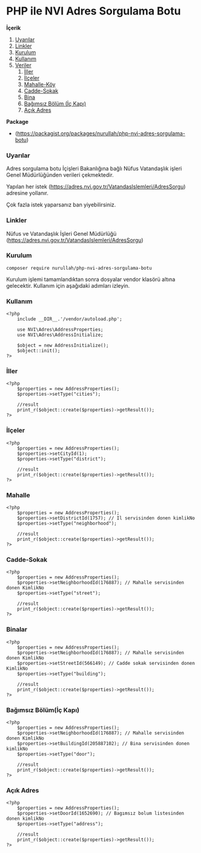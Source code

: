 # PHP ile NVI Adres Sorgulama Botu

**İçerik**
1. [Uyarılar](#warnings)
2. [Linkler](#links)
3. [Kurulum](#installation)
4. [Kullanım](#usage)
5. [Veriler](#cities)
   1. [İller](#cities)
   2. [İlçeler](#district)
   4. [Mahalle-Köy](#neighborhood)
   5. [Cadde-Sokak](#street)
   6. [Bina](#building)
   7. [Bağımsız Bölüm (İç Kapı)](#door)
   8. [Açık Adres](#address)


**Package**

- (https://packagist.org/packages/nurullah/php-nvi-adres-sorgulama-botu)

<a name="warnings"></a>
### Uyarılar

Adres sorgulama botu İçişleri Bakanlığına bağlı Nüfus Vatandaşlık işleri Genel Müdürlüğünden verileri çekmektedir. 

Yapılan her istek (https://adres.nvi.gov.tr/VatandasIslemleri/AdresSorgu) adresine yollanır. 

Çok fazla istek yaparsanız ban yiyebilirsiniz.  


<a name="links"></a>
### Linkler

Nüfus ve Vatandaşlık İşleri Genel Müdürlüğü (https://adres.nvi.gov.tr/VatandasIslemleri/AdresSorgu)

<a name="installation"></a>
### Kurulum
```
composer require nurullah/php-nvi-adres-sorgulama-botu
```
Kurulum işlemi tamamlandıktan sonra dosyalar vendor klasörü altına gelecektir. Kullanım için aşağıdaki adımları izleyin.

<a name="usage"></a>
### Kullanım
    <?php
        include __DIR__.'/vendor/autoload.php';
        
        use NVI\Adres\AddressProperties;
        use NVI\Adres\AddressInitialize;
        
        $object = new AddressInitialize();
        $object::init();
    ?>


<a name="cities"></a>
### İller
    <?php
        $properties = new AddressProperties();
        $properties->setType("cities");
        
        //result
        print_r($object::create($properties)->getResult());
    ?>


<a name="district"></a>
### İlçeler
    <?php
        $properties = new AddressProperties();
        $properties->setCityId(1);
        $properties->setType("district");
        
        //result
        print_r($object::create($properties)->getResult());
    ?>

<a name="neighborhood"></a>
### Mahalle
    <?php
        $properties = new AddressProperties();
        $properties->setDistrictId(1757); // Il servisinden donen kimlikNo
        $properties->setType("neighborhood");
        
        //result
        print_r($object::create($properties)->getResult());
    ?>


<a name="street"></a>
### Cadde-Sokak
    <?php
        $properties = new AddressProperties();
        $properties->setNeighborhoodId(176887); // Mahalle servisinden donen KimlikNo
        $properties->setType("street");
        
        //result
        print_r($object::create($properties)->getResult());
    ?>


<a name="building"></a>
### Binalar
    <?php
        $properties = new AddressProperties();
        $properties->setNeighborhoodId(176887); // Mahalle servisinden donen KimlikNo
        $properties->setStreetId(566149); // Cadde sokak servisinden donen KimlikNo
        $properties->setType("building");
        
        //result
        print_r($object::create($properties)->getResult());
    ?>


<a name="door"></a>
### Bağımsız Bölüm(İç Kapı)
    <?php
        $properties = new AddressProperties();
        $properties->setNeighborhoodId(176887); // Mahalle servisinden donen KimlikNo
        $properties->setBuildingId(205887102); // Bina servisinden donen kimlikNo
        $properties->setType("door");
        
        //result
        print_r($object::create($properties)->getResult());
    ?>
    

<a name="address"></a>
### Açık Adres
    <?php
        $properties = new AddressProperties();
        $properties->setDoorId(1652690); // Bagımsız bolum listesinden donen kimlikNo
        $properties->setType("address");
        
        //result
        print_r($object::create($properties)->getResult());
    ?>
   
